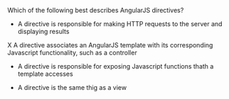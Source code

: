 Which of the following best describes AngularJS directives?

- A directive is responsible for making HTTP requests to the server and displaying results

X A directive associates an AngularJS template with its corresponding Javascript functionality, such as a controller

- A directive is responsible for exposing Javascript functions thath a template accesses

- A directive is the same thig as a view